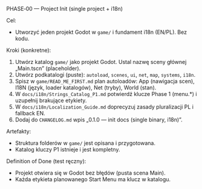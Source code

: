 PHASE‑00 — Project Init (single project + i18n)

Cel:
- Utworzyć jeden projekt Godot w `game/` i fundament i18n (EN/PL). Bez kodu.

Kroki (konkretne):
1) Utwórz katalog `game/` jako projekt Godot. Ustal nazwę sceny głównej „Main.tscn” (placeholder).  
2) Utwórz podkatalogi (puste): `autoload`, `scenes`, `ui`, `net`, `map`, `systems`, `i18n`.  
3) Spisz w `game/READ_ME_FIRST.md` plan autoloadów: App (nawigacja scen), I18N (język, loader katalogów), Net (tryby), World (stan).  
4) W `docs/i18n/Strings_Catalog_P1.md` potwierdź klucze Phase 1 (menu.*) i uzupełnij brakujące etykiety.  
5) W `docs/i18n/Localization_Guide.md` doprecyzuj zasady pluralizacji PL i fallback EN.  
6) Dodaj do `CHANGELOG.md` wpis „0.1.0 — init docs (single binary, i18n)”.

Artefakty:
- Struktura folderów w `game/` jest opisana i przygotowana.  
- Katalog kluczy P1 istnieje i jest kompletny.

Definition of Done (test ręczny):
- Projekt otwiera się w Godot bez błędów (pusta scena Main).  
- Każda etykieta planowanego Start Menu ma klucz w katalogu.
